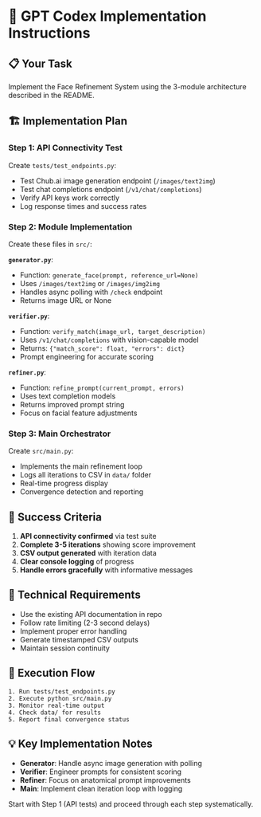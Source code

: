 # 🤖 GPT Codex Implementation Instructions

## 📋 Your Task
Implement the Face Refinement System using the 3-module architecture described in the README.

## 🏗️ Implementation Plan

### Step 1: API Connectivity Test
Create `tests/test_endpoints.py`:
- Test Chub.ai image generation endpoint (`/images/text2img`)
- Test chat completions endpoint (`/v1/chat/completions`) 
- Verify API keys work correctly
- Log response times and success rates

### Step 2: Module Implementation
Create these files in `src/`:

**`generator.py`**:
- Function: `generate_face(prompt, reference_url=None)`
- Uses `/images/text2img` or `/images/img2img` 
- Handles async polling with `/check` endpoint
- Returns image URL or None

**`verifier.py`**:
- Function: `verify_match(image_url, target_description)`
- Uses `/v1/chat/completions` with vision-capable model
- Returns: `{"match_score": float, "errors": dict}`
- Prompt engineering for accurate scoring

**`refiner.py`**:
- Function: `refine_prompt(current_prompt, errors)`
- Uses text completion models
- Returns improved prompt string
- Focus on facial feature adjustments

### Step 3: Main Orchestrator
Create `src/main.py`:
- Implements the main refinement loop
- Logs all iterations to CSV in `data/` folder
- Real-time progress display
- Convergence detection and reporting

## 🎯 Success Criteria
1. **API connectivity confirmed** via test suite
2. **Complete 3-5 iterations** showing score improvement
3. **CSV output generated** with iteration data
4. **Clear console logging** of progress
5. **Handle errors gracefully** with informative messages

## 🔧 Technical Requirements
- Use the existing API documentation in repo
- Follow rate limiting (2-3 second delays)
- Implement proper error handling
- Generate timestamped CSV outputs
- Maintain session continuity

## 🚀 Execution Flow
```
1. Run tests/test_endpoints.py
2. Execute python src/main.py  
3. Monitor real-time output
4. Check data/ for results
5. Report final convergence status
```

## 💡 Key Implementation Notes
- **Generator**: Handle async image generation with polling
- **Verifier**: Engineer prompts for consistent scoring
- **Refiner**: Focus on anatomical prompt improvements  
- **Main**: Implement clean iteration loop with logging

Start with Step 1 (API tests) and proceed through each step systematically.